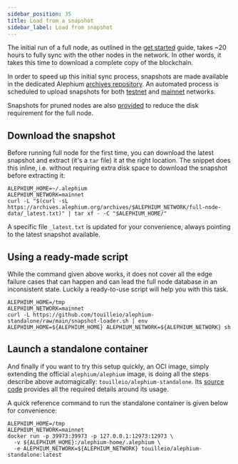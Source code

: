 ```yaml
---
sidebar_position: 35
title: Load from a snapshot
sidebar_label: Load from snapshot
---
```



The initial run of a full node, as outlined in the [get
started](./getting-started) guide, takes ~20 hours to fully sync
with the other nodes in the network. In other words, it takes this
time to download a complete copy of the blockchain.

In order to speed up this initial sync process, snapshots are made available in the dedicated Alephium
[archives repository](https://archives.alephium.org). An automated
process is scheduled to upload snapshots
for both [testnet](https://archives.alephium.org/#testnet/) and [mainnet](https://archives.alephium.org/#mainnet/) networks.

Snapshots for pruned nodes are also
[provided](https://archives.alephium.org/#mainnet/pruned-node-data/)
to reduce the disk requirement for the full node.

## Download the snapshot

Before running full node for the first time, you can download the latest snapshot and
extract (it's a `tar` file) it at the right location. The snippet does
this inline, i.e. without requiring extra disk space to download the
snapshot before extracting it:

```shell
ALEPHIUM_HOME=~/.alephium
ALEPHIUM_NETWORK=mainnet
curl -L "$(curl -sL https://archives.alephium.org/archives/$ALEPHIUM_NETWORK/full-node-data/_latest.txt)" | tar xf - -C "$ALEPHIUM_HOME/"
```

A specific file `_latest.txt` is updated for your convenience, always pointing to the latest snapshot available.

## Using a ready-made script

While the command given above works, it does not cover all the edge failure cases that can happen and can lead the full node
database in an inconsistent state. Luckily a ready-to-use script will help you with this task.

```shell
ALEPHIUM_HOME=/tmp
ALEPHIUM_NETWORK=mainnet
curl -L https://github.com/touilleio/alephium-standalone/raw/main/snapshot-loader.sh | env ALEPHIUM_HOME=${ALEPHIUM_HOME} ALEPHIUM_NETWORK=${ALEPHIUM_NETWORK} sh
```

## Launch a standalone container

And finally if you want to try this setup quickly, an OCI image, simply extending the official `alephium/alephium` image, is doing all the steps
describe above automagically: `touilleio/alephium-standalone`. Its [source code](https://github.com/touilleio/alephium-standalone)
provides all the required details around its usage.

A quick reference command to run the standalone container is given below for convenience:

```
ALEPHIUM_HOME=/tmp
ALEPHIUM_NETWORK=mainnet
docker run -p 39973:39973 -p 127.0.0.1:12973:12973 \
  -v ${ALEPHIUM_HOME}:/alephium-home/.alephium \
  -e ALEPHIUM_NETWORK=${ALEPHIUM_NETWORK} touilleio/alephium-standalone:latest
```
